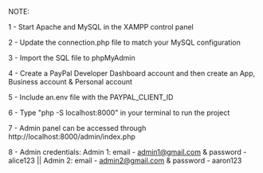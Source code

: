 NOTE:

1 - Start Apache and MySQL in the XAMPP control panel 

2 - Update the connection.php file to match your MySQL configuration

3 - Import the SQL file to phpMyAdmin

4 - Create a PayPal Developer Dashboard account and then create an App, Business account & Personal account

5 - Include an.env file with the PAYPAL_CLIENT_ID

6 - Type "php -S localhost:8000" in your terminal to run the project

7 - Admin panel can be accessed through http://localhost:8000/admin/index.php

8 - Admin credentials: Admin 1: email - admin1@gmail.com & password - alice123 || Admin 2: email - admin2@gmail.com & password - aaron123

